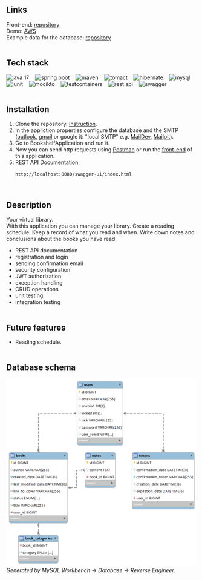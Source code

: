 ## Links
Front-end: [repository](https://github.com/willy-it-wonka/Bookshelf-frontend)\
Demo: [AWS](http://bookshelf-app.s3-website.eu-north-1.amazonaws.com)\
Example data for the database: [repository](https://github.com/willy-it-wonka/Bookshelf-database)
</br></br>

## Tech stack
<img src="https://user-images.githubusercontent.com/25181517/117201156-9a724800-adec-11eb-9a9d-3cd0f67da4bc.png" width="50px" height="auto" alt="java 17">&nbsp;&nbsp;&nbsp;
<img src="https://user-images.githubusercontent.com/25181517/183891303-41f257f8-6b3d-487c-aa56-c497b880d0fb.png" width="50px" height="auto" alt="spring boot">&nbsp;&nbsp;&nbsp;
<img src="https://user-images.githubusercontent.com/25181517/117207242-07d5a700-adf4-11eb-975e-be04e62b984b.png" width="50px" height="auto" alt="maven">&nbsp;&nbsp;&nbsp;
<img src="https://user-images.githubusercontent.com/25181517/183894676-137319b5-1364-4b6a-ba4f-e9fc94ddc4aa.png" width="50px" height="auto" alt="tomact">&nbsp;&nbsp;&nbsp;
<img src="https://user-images.githubusercontent.com/25181517/117207493-49665200-adf4-11eb-808e-a9c0fcc2a0a0.png" width="50px" height="auto" alt="hibernate">&nbsp;&nbsp;&nbsp;
<img src="https://user-images.githubusercontent.com/25181517/183896128-ec99105a-ec1a-4d85-b08b-1aa1620b2046.png" width="55px" height="auto" alt="mysql">&nbsp;&nbsp;&nbsp;
<img src="https://user-images.githubusercontent.com/25181517/117533873-484d4480-afef-11eb-9fad-67c8605e3592.png" width="55px" height="auto" alt="junit">&nbsp;&nbsp;&nbsp;
<img src="https://user-images.githubusercontent.com/25181517/183892181-ad32b69e-3603-418c-b8e7-99e976c2a784.png" width="55px" height="auto" alt="mocikto">&nbsp;&nbsp;&nbsp;
<img src="https://user-images.githubusercontent.com/25181517/184097317-690eea12-3a26-4f7c-8521-729ebbbb3f98.png" width="45px" height="auto" alt="testcontainers">&nbsp;&nbsp;&nbsp;
<img src="https://user-images.githubusercontent.com/25181517/192107858-fe19f043-c502-4009-8c47-476fc89718ad.png" width="50px" height="auto" alt="rest api">&nbsp;&nbsp;&nbsp;
<img src="https://user-images.githubusercontent.com/25181517/186711335-a3729606-5a78-4496-9a36-06efcc74f800.png" width="45px" height="auto" alt="swagger">
</br></br>

## Installation
1. Clone the repository. [Instruction](https://www.jetbrains.com/help/idea/set-up-a-git-repository.html#clone-repo).
2. In the appliction.properties configure the database and the SMTP ([outlook](https://support.microsoft.com/en-gb/office/pop-imap-and-smtp-settings-for-outlook-com-d088b986-291d-42b8-9564-9c414e2aa040), [gmail](https://www.getmailbird.com/setup/access-gmail-com-via-imap-smtp) or google it: "local SMTP" e.g. [MailDev](https://github.com/maildev/maildev), [Mailpit](https://github.com/axllent/mailpit)).
3. Go to BookshelfApplication and run it.
4. Now you can send http requests using [Postman](https://www.postman.com) or run the [front-end](https://github.com/willy-it-wonka/Bookshelf-frontend) of this application.
5. REST API Documentation:
   ``` bash
   http://localhost:8080/swagger-ui/index.html
   ```
</br>

## Description
Your virtual library.\
With this application you can manage your library. Create a reading schedule. Keep a record of what you read and when. Write down notes and conclusions about the books you have read.
</br>
* REST API documentation
* registration and login
* sending confirmation email
* security configuration
* JWT authorization
* exception handling
* CRUD operations
* unit testing
* integration testing
</br></br>

## Future features
* Reading schedule.
</br></br>

## Database schema
![database_schema](https://raw.githubusercontent.com/willy-it-wonka/Bookshelf-database/aa0c191a26ebb7c236b9ea8aa067ac5068d174fd/assets/Bookshelf%20database%20schema.png)\
_Generated by MySQL Workbench → Database → Reverse Engineer._
